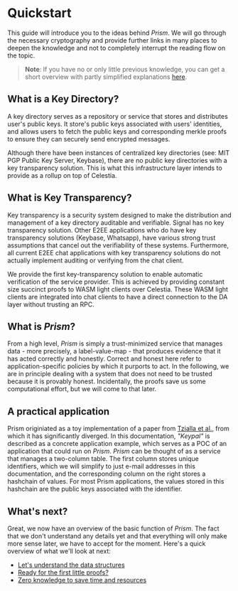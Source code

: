 # Quickstart

This guide will introduce you to the ideas behind _Prism_. We will go through the necessary cryptography and provide further links in many places to deepen the knowledge and not to completely interrupt the reading flow on the topic.

> **Note**: If you have no or only little previous knowledge, you can get a short overview with partly simplified explanations [here](./crypto-intro/intro.md).

## What is a Key Directory?

A key directory serves as a repository or service that stores and distributes user's public keys. It store's public keys associated with users' identities, and allows users to fetch the public keys and corresponding merkle proofs to ensure they can securely send encrypted messages.

Although there have been instances of centralized key directories (see: MIT PGP Public Key Server, Keybase), there are no public key directories with a key transparency solution. This is what this infrastructure layer intends to provide as a rollup on top of Celestia.

## What is Key Transparency?

Key transparency is a security system designed to make the distribution and management of a key directory auditable and verifiable. Signal has no key transparency solution. Other E2EE applications who do have key transparency solutions (Keybase, Whatsapp), have various strong trust assumptions that cancel out the verifiability of these systems. Furthermore, all current E2EE chat applications with key transparency solutions do not actually implement auditing or verifying from the chat client.

We provide the first key-transparency solution to enable automatic verification of the service provider. This is achieved by providing constant size succinct proofs to WASM light clients over Celestia. These WASM light clients are integrated into chat clients to have a direct connection to the DA layer without trusting an RPC.

## What is _Prism_?

From a high level, _Prism_ is simply a trust-minimized service that manages data - more precisely, a label-value-map - that produces evidence that it has acted correctly and honestly. Correct and honest here refer to application-specific policies by which it purports to act. In the following, we are in principle dealing with a system that does not need to be trusted because it is provably honest. Incidentally, the proofs save us some computational effort, but we will come to that later.

## A practical application

Prism originiated as a toy implementation of a paper from [Tzialla et al.](https://eprint.iacr.org/2021/1263.pdf), from which it has significantly diverged. In this documentation, _"Keypal"_ is described as a concrete application example, which serves as a POC of an application that could run on _Prism_. _Prism_ can be thought of as a service that manages a two-column table. The first column stores unique identifiers, which we will simplify to just e-mail addresses in this documentation, and the corresponding column on the right stores a hashchain of values. For most Prism applications, the values stored in this hashchain are the public keys associated with the identifier.

## What's next?

Great, we now have an overview of the basic function of _Prism_. The fact that we don't understand any details yet and that everything will only make more sense later, we have to accept for the moment. Here's a quick overview of what we'll look at next:

- [Let's understand the data structures](./datastructures.md)
- [Ready for the first little proofs?](./merkle-proofs.md)
- [Zero knowledge to save time and resources](./zkp-basics.md)
